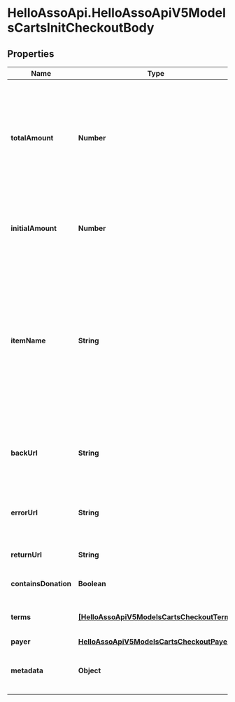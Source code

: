 # HelloAssoApi.HelloAssoApiV5ModelsCartsInitCheckoutBody

## Properties

Name | Type | Description | Notes
------------ | ------------- | ------------- | -------------
**totalAmount** | **Number** | Total amount, all taxes included, in cents (required)  Must be equal to the sum of the initial amount and subsequent terms | 
**initialAmount** | **Number** | The amount for the first term, all taxes included, in cents (required) | 
**itemName** | **String** | Item name (required)  A text describing what the user paid for (&#39;Renew license&#39;, &#39;3 tickets&#39;, donation, etc).  Will be displayed in the near future in the user space and in the organization back office | 
**backUrl** | **String** | Url followed by the contributor if he wants to return to its previous site | 
**errorUrl** | **String** | Url called in case of an error during the checkout process | 
**returnUrl** | **String** | Url called after the payment | 
**containsDonation** | **Boolean** | The sale (or a part of) is a donation | 
**terms** | [**[HelloAssoApiV5ModelsCartsCheckoutTerm]**](HelloAssoApiV5ModelsCartsCheckoutTerm.md) | The list of future terms (if applicable) | [optional] 
**payer** | [**HelloAssoApiV5ModelsCartsCheckoutPayer**](HelloAssoApiV5ModelsCartsCheckoutPayer.md) |  | [optional] 
**metadata** | **Object** | Metadata (optional)  Json object (max length : 20000) | [optional] 


